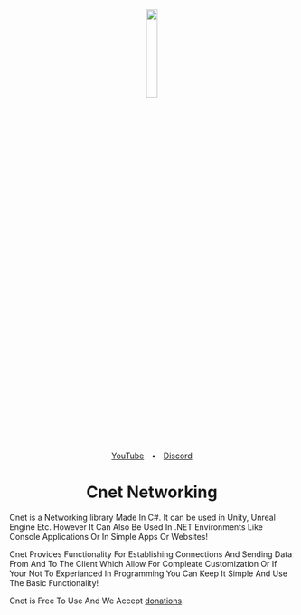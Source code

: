 <div align="center">
  <a href="https://github.com/The-Mandem-Studios/CNet/">
    <img src="https://drive.google.com/file/d/1Jpv88dCsPhvnaTQLkGmH-5Yt1kcfRE0s/view?usp=sharing" width="20%" height="auto">
  </a>
</div>
<div align="center"><a href="">YouTube</a>&emsp;<b>•</b>&emsp;<a href="">Discord</a></div>
<h1 align="center">Cnet Networking</h1>

Cnet is a Networking library Made In C#. It can be used in Unity, Unreal Engine Etc. However It Can Also Be Used In .NET Environments Like Console Applications Or In Simple Apps Or Websites!

Cnet Provides Functionality For Establishing Connections And Sending Data From And To The Client Which Allow For Compleate Customization Or If Your Not To Experianced In Programming You Can Keep It Simple And Use The Basic Functionality!

Cnet is Free To Use And We Accept [donations]().
